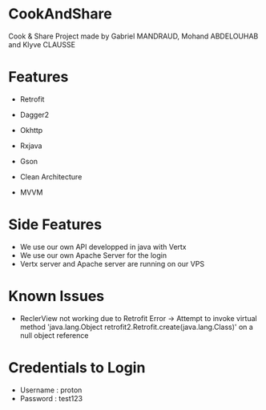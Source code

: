 # CookAndShare
Cook &amp; Share Project made by Gabriel MANDRAUD, Mohand ABDELOUHAB and Klyve CLAUSSE

# Features

- Retrofit
- Dagger2
- Okhttp
- Rxjava
- Gson

- Clean Architecture
- MVVM

# Side Features

- We use our own API developped in java with Vertx
- We use our own Apache Server for the login
- Vertx server and Apache server are running on our VPS

# Known Issues

- ReclerView not working due to Retrofit Error
-> Attempt to invoke virtual method 'java.lang.Object retrofit2.Retrofit.create(java.lang.Class)' on a null object reference

# Credentials to Login

- Username : proton
- Password : test123
